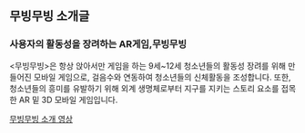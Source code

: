 ## 무빙무빙 소개글
### 사용자의 활동성을 장려하는 AR게임,무빙무빙
<무빙무빙>은 항상 앉아서만 게임을 하는 9세~12세 청소년들의 활동성 장려를 위해 만들어진 모바일 게임으로, 걸음수와 연동하여 청소년들의 신체활동을 조성합니다. 또한, 청소년들의 흥미를 유발하기 위해 외계 생명체로부터 지구를 지키는 스토리 요소를 접목한 AR 밑 3D 모바일 게임입니다.


[무빙무빙 소개 영상](https://youtu.be/RjY2RknjUfM)

